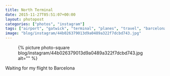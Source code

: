 ```yaml
---
title: North Terminal
date: 2015-11-27T05:51:07+00:00
layout: photopost
categories: ["photos", "instagram"]
tags: ["airport", "gatwick", "terminal", "planes", "travel", "barcelona"]
image: "blog/instagram/44b026379013d9a0489a322f7dcbd743.jpg"
---
```


<figure class="photo photo--square">
  {% picture photo-square blog/instagram/44b026379013d9a0489a322f7dcbd743.jpg alt="" %}
</figure>

Waiting for my flight to Barcelona

